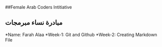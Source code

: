 ##Female Arab Coders Intitiative
## مبادرة نساء مبرمجات 

*Name: Farah Alaa
*Week-1: Git and Github
*Week-2: Creating Markdown File